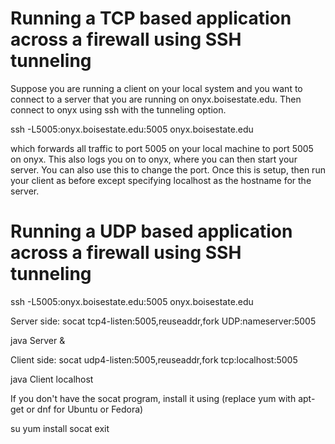 
Running a TCP based application across a firewall using SSH tunneling
======================================================================


Suppose you are running a client on your local system and you want to
connect to a server that you are running on onyx.boisestate.edu. Then
connect to onyx using ssh with the tunneling option.

ssh -L5005:onyx.boisestate.edu:5005 onyx.boisestate.edu

which forwards all traffic to port 5005 on your local machine to port
5005 on onyx. This also logs you on to onyx, where you can then start
your server. You can also use this to change the port. Once this is setup,
then run your client as before except specifying localhost as the hostname
for the server.


Running a UDP based application across a firewall using SSH tunneling
======================================================================

ssh -L5005:onyx.boisestate.edu:5005 onyx.boisestate.edu

Server side: socat tcp4-listen:5005,reuseaddr,fork UDP:nameserver:5005 

java Server &


Client side: socat udp4-listen:5005,reuseaddr,fork tcp:localhost:5005

java Client localhost

If you don't have the socat program, install it using (replace yum with apt-get or dnf for
Ubuntu or Fedora)

su
yum install socat
exit


